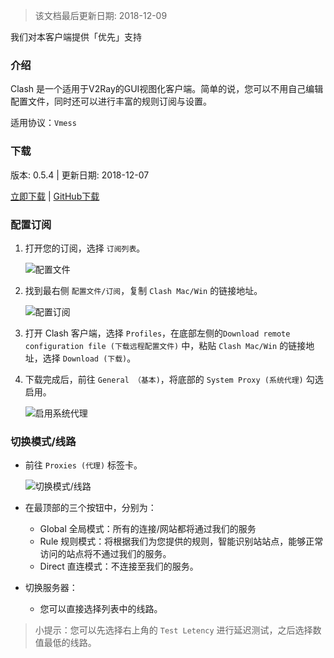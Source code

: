 > 该文档最后更新日期: 2018-12-09

<p class="info">我们对本客户端提供「优先」支持</p>

### 介绍

Clash 是一个适用于V2Ray的GUI视图化客户端。简单的说，您可以不用自己编辑配置文件，同时还可以进行丰富的规则订阅与设置。

适用协议：`Vmess`

### 下载

版本: 0.5.4 | 更新日期: 2018-12-07

[立即下载](https://dl.niconode.net/client/Clash.for.Windows.Setup.0.5.4.exe) | [GitHub下载](https://github.com/Fndroid/clash_for_windows_pkg/releases/download/0.5.4/Clash.for.Windows.Setup.0.5.4.exe)

### 配置订阅

1. 打开您的订阅，选择 `订阅列表`。

	![配置文件](https://img.niconode.net/20181209144116624696iGTRbtGjofPEvj.png)

2. 找到最右侧 `配置文件/订阅`，复制 `Clash Mac/Win` 的链接地址。

	![配置订阅](https://img.niconode.net/20181209145419414850WecBXfe9VXYEKn.jpg)
	
3. 打开 Clash 客户端，选择 `Profiles`，在底部左侧的`Download remote configuration file (下载远程配置文件)` 中，粘贴  `Clash Mac/Win` 的链接地址，选择 `Download (下载)`。

4. 下载完成后，前往 `General （基本)`，将底部的 `System Proxy (系统代理)` 勾选启用。

	![启用系统代理](https://img.niconode.net/2018120914564660326t4l6LI22NGL0lEw.jpg)

### 切换模式/线路

- 前往 `Proxies (代理)` 标签卡。

	![切换模式/线路](https://img.niconode.net/20181209145907166196gyJqiCYh6aW3iz.jpg)
	
- 在最顶部的三个按钮中，分别为：
	- Global 全局模式：所有的连接/网站都将通过我们的服务
	- Rule 规则模式：将根据我们为您提供的规则，智能识别站站点，能够正常访问的站点将不通过我们的服务。
	- Direct 直连模式：不连接至我们的服务。

- 切换服务器：
	- 您可以直接选择列表中的线路。
	
> 小提示：您可以先选择右上角的 `Test Letency` 进行延迟测试，之后选择数值最低的线路。